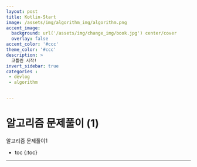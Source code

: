 ```yaml
---
layout: post
title: Kotlin-Start
image: /assets/img/algorithm_img/algorithm.png
accent_image: 
  background: url('/assets/img/change_img/book.jpg') center/cover
  overlay: false
accent_color: '#ccc'
theme_color: '#ccc'
description: >
  코틀린 시작!
invert_sidebar: true
categories :
 - devlog
 - algorithm


---
```


# 알고리즘 문제풀이 (1)

알고리즘 문제풀이1



* toc
{:toc}


****

## 
